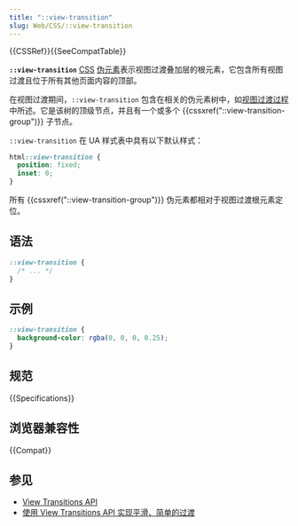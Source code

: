 ```yaml
---
title: "::view-transition"
slug: Web/CSS/::view-transition
---
```


{{CSSRef}}{{SeeCompatTable}}

**`::view-transition`** [CSS](/zh-CN/docs/Web/CSS) [伪元素](/zh-CN/docs/Web/CSS/Pseudo-elements)表示视图过渡叠加层的根元素，它包含所有视图过渡且位于所有其他页面内容的顶部。

在视图过渡期间，`::view-transition` 包含在相关的伪元素树中，如[视图过渡过程](/zh-CN/docs/Web/API/View_Transitions_API#视图过渡过程)中所述。它是该树的顶级节点，并且有一个或多个 {{cssxref("::view-transition-group")}} 子节点。

`::view-transition` 在 UA 样式表中具有以下默认样式：

```css
html::view-transition {
  position: fixed;
  inset: 0;
}
```

所有 {{cssxref("::view-transition-group")}} 伪元素都相对于视图过渡根元素定位。

## 语法

```css
::view-transition {
  /* ... */
}
```

## 示例

```css
::view-transition {
  background-color: rgba(0, 0, 0, 0.25);
}
```

## 规范

{{Specifications}}

## 浏览器兼容性

{{Compat}}

## 参见

- [View Transitions API](/zh-CN/docs/Web/API/View_Transitions_API)
- [使用 View Transitions API 实现平滑、简单的过渡](https://developer.chrome.google.cn/docs/web-platform/view-transitions?hl=zh-cn)
